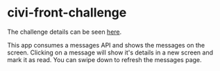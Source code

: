 # civi-front-challenge

The challenge details can be seen [here](https://github.com/atandy/civi-exercise-frontend-exercise).

This app consumes a messages API and shows the messages on the screen. Clicking on a message will show it's details in a new screen and mark it as read. You can swipe down to refresh the messages page.
